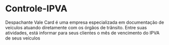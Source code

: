 # Controle-IPVA
Despachante Vale Card é uma empresa especializada em documentação de veículos atuando diretamente com os órgãos de trânsito. Entre suas atividades, está informar para seus clientes o mês de vencimento do IPVA de seus veículos
